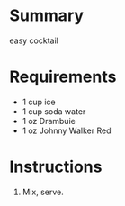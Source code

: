 # Summary

easy cocktail

# Requirements

* 1 cup ice
* 1 cup soda water
* 1 oz Drambuie
* 1 oz Johnny Walker Red

# Instructions

1. Mix, serve.
